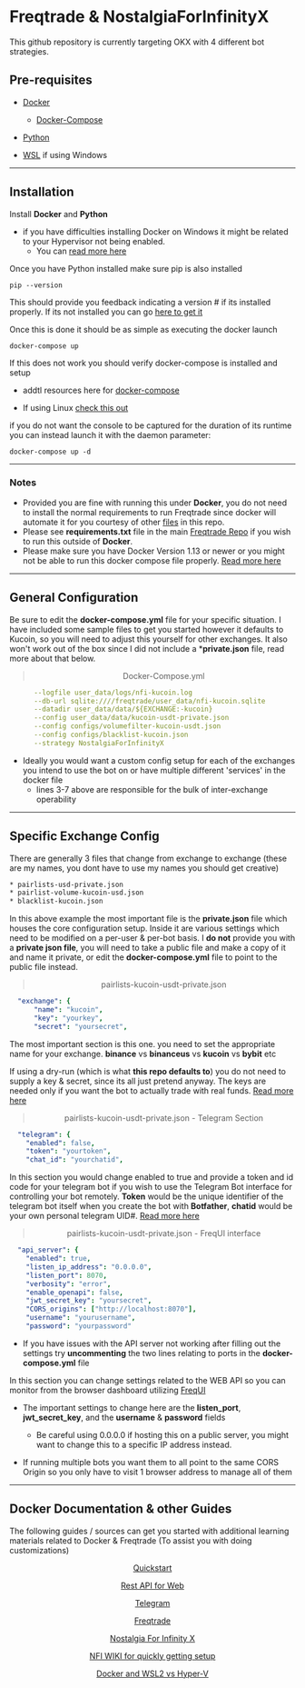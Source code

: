 # Freqtrade & NostalgiaForInfinityX

This github repository is currently targeting OKX with 4 different bot strategies.

## Pre-requisites

* [Docker](https://www.docker.com/products/docker-desktop/)
  * [Docker-Compose](https://docs.docker.com/compose/compose-file/)

* [Python](https://www.python.org/downloads/)

* [WSL](https://learn.microsoft.com/en-us/windows/wsl/install) if using Windows

- - - -

## Installation

Install **Docker** and **Python**

* if you have difficulties installing Docker on Windows it might be related to your Hypervisor not being enabled.
  * You can [read more here](https://learn.microsoft.com/en-us/virtualization/hyper-v-on-windows/quick-start/enable-hyper-v)

Once you have Python installed make sure pip is also installed

```shell
pip --version
```

This should provide you feedback indicating a version # if its installed properly.
If its not installed you can go [here to get it](https://pip.pypa.io/en/stable/installation/)

Once this is done it should be as simple as executing the docker launch

```shell
docker-compose up
```

If this does not work you should verify docker-compose is installed and setup

* addtl resources here for [docker-compose](https://dockerlabs.collabnix.com/intermediate/workshop/DockerCompose/How_to_Install_Docker_Compose.html)

* If using Linux [check this out](https://docs.docker.com/engine/install/linux-postinstall/)

if you do not want the console to be captured for the duration of its runtime you can instead launch it with the daemon parameter:

```shell
docker-compose up -d
```

- - - -

### Notes

* Provided you are fine with running this under **Docker**, you do not need to install the normal requirements to run Freqtrade since docker will automate it for you courtesy of other [files](../docker/docker/Dockerfile.custom) in this repo. 
* Please see **requirements.txt** file in the main [Freqtrade Repo](https://github.com/freqtrade/freqtrade/blob/develop/requirements.txt) if you wish to run this outside of **Docker**.
* Please make sure you have Docker Version 1.13 or newer or you might not be able to run this docker compose file properly. [Read more here](https://docs.docker.com/compose/compose-file/compose-versioning/#version-13)

- - - -

## General Configuration

Be sure to edit the **docker-compose.yml** file for your specific situation. I have included some sample files to get you started however it defaults to Kucoin, so you will need to adjust this yourself for other exchanges. It also won't work out of the box since I did not include a ***private.json** file, read more about that below.

<div align="center">

> Docker-Compose.yml
</div>

```YAML
      --logfile user_data/logs/nfi-kucoin.log
      --db-url sqlite:////freqtrade/user_data/nfi-kucoin.sqlite
      --datadir user_data/data/${EXCHANGE:-kucoin}
      --config user_data/data/kucoin-usdt-private.json
      --config configs/volumefilter-kucoin-usdt.json
      --config configs/blacklist-kucoin.json
      --strategy NostalgiaForInfinityX
```

* Ideally you would want a custom config setup for each of the exchanges you intend to use the bot on or have multiple different 'services' in the docker file
  * lines 3-7 above are responsible for the bulk of inter-exchange operability

- - - -

## Specific Exchange Config

There are generally 3 files that change from exchange to exchange (these are my names, you dont have to use my names you should get creative)

```txt
* pairlists-usd-private.json
* pairlist-volume-kucoin-usd.json
* blacklist-kucoin.json
```

In this above example the most important file is the **private.json** file which houses the core configuration setup. Inside it are various settings which need to be modified on a per-user & per-bot basis. I **do not** provide you with a **private json file**, you will need to take a public file and make a copy of it and name it private, or edit the **docker-compose.yml** file to point to the public file instead.

<div align="center">

> pairlists-kucoin-usdt-private.json
</div>

```YAML
  "exchange": {
      "name": "kucoin",
      "key": "yourkey",
      "secret": "yoursecret",
```

The most important section is this one. you need to set the appropriate name for your exchange. **binance** vs **binanceus** vs **kucoin** vs **bybit** etc

If using a dry-run (which is what **this repo defaults to**) you do not need to supply a key & secret, since its all just pretend anyway. The keys are needed only if you want the bot to actually trade with real funds. [Read more here](https://github.com/freqtrade/freqtrade/blob/develop/docs/exchanges.md)

<div align="center">

> pairlists-kucoin-usdt-private.json - Telegram Section
</div>

```YAML
  "telegram": {
    "enabled": false,
    "token": "yourtoken",
    "chat_id": "yourchatid",
```

In this section you would change enabled to true and provide a token and id code for your telegram bot if you wish to use the Telegram Bot interface for controlling your bot remotely. **Token** would be the unique identifier of the telegram bot itself when you create the bot with **Botfather**, **chatid** would be your own personal telegram UID#. [Read more here](https://github.com/freqtrade/freqtrade/blob/develop/docs/telegram-usage.md)

<div align="center">

> pairlists-kucoin-usdt-private.json - FreqUI interface
</div>

```YAML
  "api_server": {
    "enabled": true,
    "listen_ip_address": "0.0.0.0",
    "listen_port": 8070,
    "verbosity": "error",
    "enable_openapi": false,
    "jwt_secret_key": "yoursecret",
    "CORS_origins": ["http://localhost:8070"],
    "username": "yourusername",
    "password": "yourpassword"
```

* If you have issues with the API server not working after filling out the settings try **uncommenting** the two lines relating to ports in the **docker-compose.yml** file

In this section you can change settings related to the WEB API so you can monitor from the browser dashboard utilizing [FreqUI](https://github.com/freqtrade/freqtrade/blob/develop/docs/rest-api.md)

* The important settings to change here are the **listen_port**, **jwt_secret_key**, and the **username** & **password** fields
  * Be careful using 0.0.0.0 if hosting this on a public server, you might want to change this to a specific IP address instead.

* If running multiple bots you want them to all point to the same CORS Origin so you only have to visit 1 browser address to manage all of them

- - - -

## Docker Documentation & other Guides

The following guides / sources can get you started with additional learning materials related to Docker & Freqtrade (To assist you with doing customizations)

<div align="center">

[Quickstart](https://www.freqtrade.io/en/stable/docker_quickstart/)

[Rest API for Web](https://www.freqtrade.io/en/latest/rest-api/)

[Telegram](https://www.freqtrade.io/en/latest/telegram-usage/)

[Freqtrade](https://www.freqtrade.io/en/stable/)

[Nostalgia For Infinity X](https://github.com/iterativv/NostalgiaForInfinity)

[NFI WIKI for quickly getting setup](https://github.com/iterativv/NostalgiaForInfinity/wiki)

[Docker and WSL2 vs Hyper-V](https://docs.docker.com/desktop/windows/wsl/)

</div>
